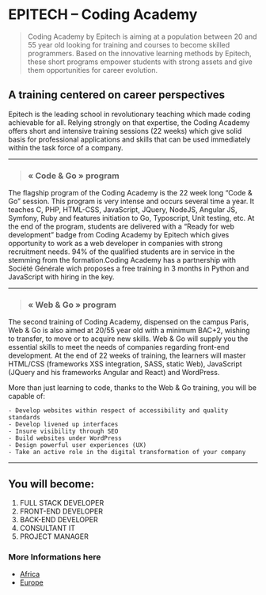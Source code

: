 # EPITECH – Coding Academy

>Coding Academy by Epitech is aiming at a population between 20 and 55 year old looking for training and courses to become skilled programmers. Based on the innovative learning methods by Epitech, these short programs empower students with strong assets and give them opportunities for career evolution.

## A training centered on career perspectives

Epitech is the leading school in revolutionary teaching which made coding achievable for all. Relying strongly on that expertise, the Coding Academy offers short and intensive training sessions (22 weeks) which give solid basis for professional applications and skills that can be used immediately within the task force of a company.

---

> ### « Code & Go » program
The flagship program of the Coding Academy is the 22 week long “Code & Go” session. This program is very intense and occurs several time a year. It teaches C, PHP, HTML-CSS, JavaScript, JQuery, NodeJS, Angular JS, Symfony, Ruby and features initiation to Go, Typoscript, Unit testing, etc. At the end of the program, students are delivered with a “Ready for web development” badge from Coding Academy by Epitech which gives opportunity to work as a web developer in companies with strong recruitment needs. 94% of the qualified students are in service in the stemming from the formation.Coding Academy has a partnership with Société Générale wich proposes a free training in 3 months in Python and JavaScript with hiring in the key.

---

> ### « Web & Go » program
The second training of Coding Academy, dispensed on the campus Paris, Web & Go is also aimed at 20/55 year old with a minimum BAC+2, wishing to transfer, to move or to acquire new skills. Web & Go will supply you the essential skills to meet the needs of companies regarding front-end development.
At the end of 22 weeks of training, the learners will master HTML/CSS (frameworks XSS integration, SASS, static Web), JavaScript (JQuery and his frameworks Angular and React) and WordPress.

More than just learning to code, thanks to the Web & Go training, you will be capable of:

    - Develop websites within respect of accessibility and quality standards
    - Develop livened up interfaces
    - Insure visibility through SEO
    - Build websites under WordPress
    - Design powerful user experiences (UX)
    - Take an active role in the digital transformation of your company

---

## You will become:

1. FULL STACK DEVELOPER
2. FRONT-END DEVELOPER
3. BACK-END DEVELOPER
4. CONSULTANT IT
5. PROJECT MANAGER

### More Informations here

- [Africa](http://www.epitech.bj/)
- [Europe](https://www.coding-academy.fr/)